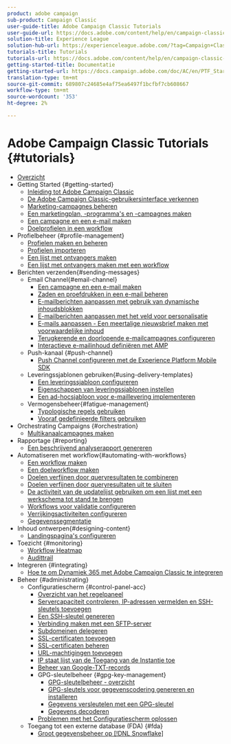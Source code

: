 ```yaml
---
product: adobe campaign
sub-product: Campaign Classic
user-guide-title: Adobe Campaign Classic Tutorials
user-guide-url: https://docs.adobe.com/content/help/en/campaign-classic-learn/tutorials/overview.html
solution-title: Experience League
solution-hub-url: https://experienceleague.adobe.com/?tag=Campaign+Classic#recommended/solutions/campaign
tutorials-title: Tutorials
tutorials-url: https://docs.adobe.com/content/help/en/campaign-classic-learn/tutorials/overview.html
getting-started-title: Documentatie
getting-started-url: https://docs.campaign.adobe.com/doc/AC/en/PTF_Starting_with_Adobe_Campaign_About_Adobe_Campaign_Classic.html
translation-type: tm+mt
source-git-commit: 689807c24685e4af75ea6497f1bcfbf7cb608667
workflow-type: tm+mt
source-wordcount: '353'
ht-degree: 2%

---
```



# Adobe Campaign Classic Tutorials {#tutorials}

+ [Overzicht](/help/acc/overview.md)
+ Getting Started {#getting-started}
   + [Inleiding tot Adobe Campaign Classic](/help/acc/getting-started/introduction-to-adobe-campaign-classic.md)
   + [De Adobe Campaign Classic-gebruikersinterface verkennen](/help/acc/getting-started/exploring-the-adobe-campaign-classic-user-interface.md)
   + [Marketing-campagnes beheren](/help/acc/getting-started/managing-marketing-campaigns.md)
   + [Een marketingplan, -programma&#39;s en -campagnes maken](/help/acc/getting-started/creating-a-marketing-plan-programs-and-campaigns.md)
   + [Een campagne en een e-mail maken](https://docs.adobe.com/content/help/en/campaign-classic-learn/tutorials/getting-started/creating-a-campaign-and-an-email.html)
   + [Doelprofielen in een workflow](/help/acc/getting-started/targeting-profiles-in-a-workflow.md)
+ Profielbeheer {#profile-management}
   + [Profielen maken en beheren](/help/acc/profile-management/create-and-manage-profiles.md)
   + [Profielen importeren](/help/acc/data-management/importing-profiles.md)
   + [Een lijst met ontvangers maken](/help/acc/profile-management/creating-a-list-of-recipients.md)
   + [Een lijst met ontvangers maken met een workflow](/help/acc/profile-management/creating-a-list-of-recipients-with-a-workflow.md)
+ Berichten verzenden{#sending-messages}
   + Email Channel{#email-channel}
      + [Een campagne en een e-mail maken](/help/acc/getting-started/creating-a-campaign-and-an-email.md)
      + [Zaden en proefdrukken in een e-mail beheren](/help/acc/sending-messages/managing-seed-and-proofs.md)
      + [E-mailberichten aanpassen met gebruik van dynamische inhoudsblokken](/help/acc/sending-messages/email-channel/personalization-with-dynamic-content-blocks.md)
      + [E-mailberichten aanpassen met het veld voor personalisatie](/help/acc/sending-messages/email-channel/personalizing-emails-using-personalization-fields.md)
      + [E-mails aanpassen - Een meertalige nieuwsbrief maken met voorwaardelijke inhoud](/help/acc/sending-messages/email-channel/personalizing-emails-create-a-multi-lingual-newsletter-using-conditional-content.md)
      + [Terugkerende en doorlopende e-mailcampagnes configureren](/help/acc/sending-messages/recurring-deliveries.md)
      + [Interactieve e-mailinhoud definiëren met AMP](/help/acc/sending-messages/email-channel/defining-interactive-email-content-with-amp.md)
   + Push-kanaal {#push-channel}
      + [Push Channel configureren met de Experience Platform Mobile SDK](/help/acc/sending-messages/mobile-channel/configure-push-using-aep-mobile-sdk.md)
   + Leveringssjablonen gebruiken{#using-delivery-templates}
      + [Een leveringssjabloon configureren](/help/acc/sending-messages/using-delivery-templates/configuring-a-delivery-template.md)
      + [Eigenschappen van leveringssjablonen instellen](/help/acc/sending-messages/using-delivery-templates/setting-delivery-template-properties.md)
      + [Een ad-hocsjabloon voor e-maillevering implementeren](/help/acc/sending-messages/using-delivery-templates/deploying-ad-hoc-email-delivery-template.md)
   + Vermogensbeheer{#fatigue-management}
      + [Typologische regels gebruiken](/help/acc/sending-messages/fatigue-management/typology-rules-for-fatigue-management.md)
      + [Vooraf gedefinieerde filters gebruiken](/help/acc/sending-messages/fatigue-management/fatigue-management-using-filters.md)
+ Orchestrating Campaigns {#orchestration}
   + [Multikanaalcampagnes maken](/help/acc/orchestrating-campaigns/multi-channel-campaigns.md)
+ Rapportage {#reporting}
   + [Een beschrijvend analyserapport genereren](/help/acc/reporting/generating-a-descriptive-analysis-report.md)
+ Automatiseren met workflow{#automating-with-workflows}
   + [Een workflow maken](/help/acc/automating-with-workflows/creating-a-workflow.md)
   + [Een doelworkflow maken](/help/acc/automating-with-workflows/creating-a-targeting-workflow.md)
   + [Doelen verfijnen door queryresultaten te combineren](/help/acc/automating-with-workflows/refining-targets-by-combining-query-results.md)
   + [Doelen verfijnen door queryresultaten uit te sluiten](/help/acc/automating-with-workflows/refining-targets-by-excluding-query-results.md)
   + [De activiteit van de updatelijst gebruiken om een lijst met een werkschema tot stand te brengen](/help/acc/automating-with-workflows/using-the-update-list-activity.md)
   + [Workflows voor validatie configureren](/help/acc/automating-with-workflows/validation-flow-configuration.md)
   + [Verrijkingsactiviteiten configureren](/help/acc/automating-with-workflows/enrichment-activity.md)
   + [Gegevenssegmentatie](/help/acc/data-management/data-segmentation.md)
+ Inhoud ontwerpen{#designing-content}
   + [Landingspagina&#39;s configureren](/help/acc/designing-content/configure-landingpages.md)
+ Toezicht {#monitoring}
   + [Workflow Heatmap](/help/acc/monitoring-campaign-classic/workflow-heatmap.md)
   + [Audittrail](/help/acc/monitoring-campaign-classic/audit-trail.md)
+ Integreren {#integrating}
   + [Hoe te om Dynamiek 365 met Adobe Campaign Classic te integreren](/help/acc/integrations/dynamics365-integration.md)
+ Beheer {#administrating}
   + Configuratiescherm {#control-panel-acc}
      + [Overzicht van het regelpaneel](/help/acc/monitoring-campaign-classic/control-panel/control-panel-overview.md)
      + [Servercapaciteit controleren, IP-adressen vermelden en SSH-sleutels toevoegen](/help/acc/monitoring-campaign-classic/control-panel/monitoring-server-capacity-allow-listing-adding-ssh-key.md)
      + [Een SSH-sleutel genereren](/help/acc/monitoring-campaign-classic/control-panel/generate-ssh-key.md)
      + [Verbinding maken met een SFTP-server](/help/acc/monitoring-campaign-classic/control-panel/connect-to-sftp-server.md)
      + [Subdomeinen delegeren](/help/acc/monitoring-campaign-classic/control-panel/subdomain-delegation.md)
      + [SSL-certificaten toevoegen](/help/acc/monitoring-campaign-classic/control-panel/adding-ssl-certificates.md)
      + [SSL-certificaten beheren](/help/acc/monitoring-campaign-classic/control-panel/managing-ssl-certificates.md)
      + [URL-machtigingen toevoegen](/help/acc/monitoring-campaign-classic/control-panel/adding-url-permissions.md)
      + [IP staat lijst van de Toegang van de Instantie toe](/help/acc/monitoring-campaign-classic/control-panel/ip-allow-listing.md)
      + [Beheer van Google-TXT-records](/help/acc/monitoring-campaign-classic/control-panel/google-txt-record-management.md)
      + GPG-sleutelbeheer {#gpg-key-management}
         + [GPG-sleutelbeheer - overzicht](/help/acc/monitoring-campaign-classic/control-panel/gpg-key-management/gpg-key-management-overview.md)
         + [GPG-sleutels voor gegevenscodering genereren en installeren](/help/acc/monitoring-campaign-classic/control-panel/gpg-key-management/generating-and-installing-gpg-keys-for-data-encryption.md)
         + [Gegevens versleutelen met een GPG-sleutel](/help/acc/monitoring-campaign-classic/control-panel/gpg-key-management/using-a-gpg-key-to-encrypt-data.md)
         + [Gegevens decoderen](/help/acc/monitoring-campaign-classic/control-panel/gpg-key-management/decrypting-data.md)
      + [Problemen met het Configuratiescherm oplossen](/help/acc/monitoring-campaign-classic/control-panel/trouble-shooting.md)
   + Toegang tot een externe database (FDA) {#fda}
      + [Groot gegevensbeheer op [!DNL Snowflake]](/help/acc/administrating/snowflake/big-data-segmentation-on-snowflake.md)

